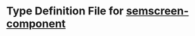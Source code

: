 # Type Definition File for [semscreen-component](https://github.com/ushin-inc/semscreen-component/)
